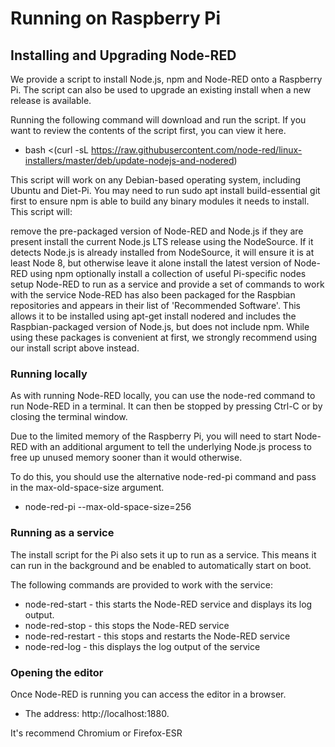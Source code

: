 # Running on Raspberry Pi

## Installing and Upgrading Node-RED

We provide a script to install Node.js, npm and Node-RED onto a Raspberry Pi. The script can also be used to upgrade an existing install when a new release is available.

Running the following command will download and run the script. If you want to review the contents of the script first, you can view it here.

 - bash <(curl -sL https://raw.githubusercontent.com/node-red/linux-installers/master/deb/update-nodejs-and-nodered)

 This script will work on any Debian-based operating system, including Ubuntu and Diet-Pi. You may need to run sudo apt install build-essential git first to ensure npm is able to build any binary modules it needs to install.
This script will:

remove the pre-packaged version of Node-RED and Node.js if they are present
install the current Node.js LTS release using the NodeSource. If it detects Node.js is already installed from NodeSource, it will ensure it is at least Node 8, but otherwise leave it alone
install the latest version of Node-RED using npm
optionally install a collection of useful Pi-specific nodes
setup Node-RED to run as a service and provide a set of commands to work with the service
Node-RED has also been packaged for the Raspbian repositories and appears in their list of 'Recommended Software'. This allows it to be installed using apt-get install nodered and includes the Raspbian-packaged version of Node.js, but does not include npm.
While using these packages is convenient at first, we strongly recommend using our install script above instead.

### Running locally

As with running Node-RED locally, you can use the node-red command to run Node-RED in a terminal. It can then be stopped by pressing Ctrl-C or by closing the terminal window.

Due to the limited memory of the Raspberry Pi, you will need to start Node-RED with an additional argument to tell the underlying Node.js process to free up unused memory sooner than it would otherwise.

To do this, you should use the alternative node-red-pi command and pass in the max-old-space-size argument.

- node-red-pi --max-old-space-size=256

### Running as a service

The install script for the Pi also sets it up to run as a service. This means it can run in the background and be enabled to automatically start on boot.

The following commands are provided to work with the service:

- node-red-start - this starts the Node-RED service and displays its log output. 
- node-red-stop - this stops the Node-RED service
- node-red-restart - this stops and restarts the Node-RED service
- node-red-log - this displays the log output of the service


### Opening the editor

Once Node-RED is running you can access the editor in a browser.

- The address: http://localhost:1880.

It's recommend Chromium or Firefox-ESR 
